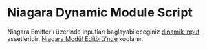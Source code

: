 # Niagara Dynamic Module Script

Niagara Emitter'ı üzerinde inputları baglayabileceginiz [dinamik input](../../Editörler/Niagara%20Editörü/Selection#dinamik-inputlar) assetleridir. [Niagara Modül Editörü'nde](../../Editörler/Niagara%20Modül%20Editörü) kodlanır.

